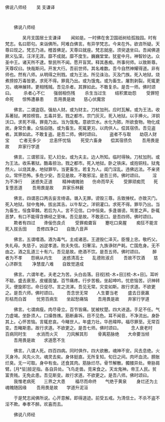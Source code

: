   佛说八师经
                        　　吴 支谦译

                        
        　      


　　佛说八师经

　　　　吴月支国居士支谦译
　　闻如是。一时佛在舍卫国祇树给孤独园。时有梵志。名曰耶句。来诣佛所。阿难白佛言。有异学梵志。今来在外。欲咨所疑。天尊曰现之。梵志乃进。稽首佛足。天尊曰就座。梵志就座。须臾退坐曰。吾闻佛道厥义弘深。汪洋无涯。靡不成就。靡不度生。巍巍堂堂。犹星中月。神智妙达。众圣中王。诸天所不逮。黎民所不闻。愿开盲冥。释其愚痴。所事何师。以致斯尊。天尊叹曰。快哉斯问。开发大行。吾前世师。其名难数。吾今自然神耀得道。非有师也。然有八师。从明得之刑戮。或为王法。所见诛治。灭及门族。死入地狱。烧煮搒掠万毒皆更。求死不得。罪竟乃出。或为饿鬼。或为畜生。屠割剥裂。死辄更刃。魂神展转。更相残贼。吾见杀者。其罪如此。不敢复杀。是吾一师。佛时颂曰。
　　杀者心不仁　　强弱相伤残
　　杀生当过生　　结积累劫怨
　　受罪短命死　　惊怖遭暴患
　　吾用畏是故　　慈心伏魔宫

　　佛言。二谓盗窃。强劫人财。或为财主。刀杖加刑。应时瓦解。或为王法。收系著狱。拷掠榜笞。五毒并至。戮之都市。宗门灰灭。死入地狱。以手捧火。洋铜沃口。求死不得。罪竟乃出。当为饿鬼。意欲饮水。水化为脓。所欲食物。物化成炭。身常负重。众恼自随。或为畜生。死辄更刃。以肉供人。偿其宿债。吾见盗者。其罪如此。不敢复盗。是吾二师。佛时颂曰。
　　盗者不与取　　劫窃人财宝
　　亡者无多少　　忿恚怀忧恼
　　死受六畜身　　偿其宿债负
　　吾用畏是故　　弃家行学道

　　佛言。三谓邪淫。犯人妇女。或为夫主。边人所知。临时得殃。刀杖加刑。或为王法。收系著狱。酷毒掠治。戮之都市。死入地狱。卧之铁床。或抱铜柱。狱鬼然火。以烧其身。地狱罪毕。当更畜生。若复为人。闺门淫乱。违佛远法。不亲贤众。常怀恐怖。多危少安。吾见是故。不敢邪淫。是吾三师。佛时颂曰。
　　淫为不净行　　迷惑失正道
　　精神魂魄驰　　伤命而早夭
　　受罪顽痴荒　　死复堕恶道
　　吾用畏是故　　弃家乐林薮

　　佛言。四谓恶口两舌妄言绮语。谮入无罪。谤毁三尊。舌致捶杖。亦致灭门。死入地狱。狱中鬼神。拔出其舌。以牛犁之。洋铜灌口。求死不得。罪毕乃出。当为畜生。恒食草棘。若后为人。言不见信。口中恒臭。多逢谮谤。骂詈之声。卧辄恶梦。有口不能得含佛经之至味。吾见是故。不敢恶口。是吾四师。佛时颂曰。
　　欺者有四过　　谗佞伤良贞
　　受罪痴聋盲　　蹇吃口臭腥
　　痴狂不能言　　死入拔舌囹
　　吾修四净口　　自致八音声

　　佛言。五谓嗜酒。酒为毒气。主成诸恶。王道毁仁泽灭。臣慢上忠。敬朽父。失礼母。失慈子。凶逆孝道。败夫失信。妇奢淫。九族诤财产耗。亡国危身。无不由之。酒之乱道三十有六。吾见是故。绝酒不饮。是吾五师。佛时颂曰。
　　醉者为不孝　　怨祸从内生
　　迷惑清高士　　乱德败淑贞
　　吾故不饮酒　　慈心济群生
　　净慧度八难　　自致觉道成

　　佛言。六谓年老。夫老之为苦。头白齿落。目视[梳-木+目][梳-木+目]。耳听不聪。盛去衰至。皮缓面皱。百节痛疼。行步苦极。坐起呻吟。忧悲恼苦。识神转灭。便旋即忘。命日促尽。言之流涕。吾见无常。灾变如斯。故行求道。不欲更之。是吾六师。佛时颂曰。
　　吾念世无常　　人生要当老
　　盛去日衰羸　　形枯而白首
　　忧劳百病生　　坐起愁痛恼
　　吾用畏是故　　弃家行学道

　　佛言。七谓病瘦。肉尽骨立。百节皆痛。犹被杖楚。四大进退。手足不任。气力虚竭。坐卧须人。口燥唇燋。筋断鼻坼。目不见色。耳不闻音。不净流出。身卧其上。心怀苦恼。言辄悲哀。今睹世人。年盛力壮。华邑暐晔。福尽罪至。无常百变。吾睹斯患。故行求道。不欲更之。是吾七师。佛时颂曰。
　　念人衰老时　　百病同时生
　　水消而火灭　　刀风解其形
　　骨离筋脉绝　　大命要当倾
　　吾用畏是故　　求道愿不生

　　佛言。八谓人死。四百四病。同时俱作。四大欲散。魂神不安。风去息绝。火灭身冷。风先火次。魂灵去矣。身体挺直。无所复知。旬日之间。肉坏血流。膀胀烂臭。无一可取。身中有虫。还食其肉。筋脉烂尽。骨节解散。髑髅异处。脊胁肩臂。[月*坒]胫足指。各自异处。飞鸟走兽。竞来食之。天龙鬼神。帝王人民。贫富贵贱。无免此患。吾见斯变。故行求道。不欲更之。是吾八师。佛时颂曰。
　　我惟老病死　　三界之大患
　　福尽而命终　　气绝于黄泉
　　身烂还为土　　魂魄随因缘
　　吾用畏是故　　学道升泥洹

　　于是梵志闻佛所说。心开意解。即得道迹。前受五戒。为清信士。不杀不盗不淫不欺。奉孝不醉。欢喜而去。

　　佛说八师经


